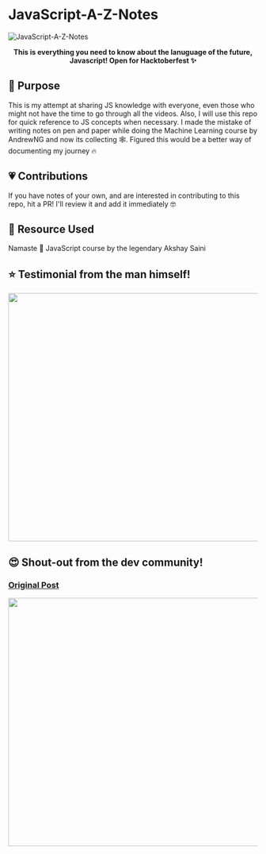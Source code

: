# JavaScript-A-Z-Notes

<p align="center">
  
![JavaScript-A-Z-Notes](https://socialify.git.ci/HariAcidReign/JavaScript-A-Z-Notes/image?description=1&font=Raleway&forks=1&logo=https%3A%2F%2Fwww.workinggears.com%2Fimages%2Fservices%2Fjs-ts.jpg&owner=1&stargazers=1&theme=Dark)

</p>

<p align = "center">  <strong>This is everything you need to know about the lanuguage of the future, Javascript! Open for Hacktoberfest ✨ </strong> </p>

## 🎯 Purpose
This is my attempt at sharing JS knowledge with everyone, even those who might not have the time to go through all the videos. Also, I will use this repo for quick reference to JS concepts when necessary. I made the mistake of writing notes on pen and paper while doing the Machine Learning course by AndrewNG and now its collecting 🕸️. Figured this would be a better way of documenting my journey 🔥

## 💗 Contributions
If you have notes of your own, and are interested in contributing to this repo, hit a PR! I'll review it and add it immediately 🤓

## 📝 Resource Used 
Namaste 🙏 JavaScript course by the legendary Akshay Saini

## ⭐ Testimonial from the man himself!
<img src = "https://user-images.githubusercontent.com/58134096/105517629-4c35af00-5cfd-11eb-8747-74c0fe733031.png" width = "600" height = "500" />

## 😍 Shout-out from the dev community!

### [Original Post](https://www.linkedin.com/posts/jayanta-kumar-roy-ba78a510a_javascript-coding-programming-activity-6815286103545921536-uzez) 

<img src = "https://user-images.githubusercontent.com/58134096/124376148-2b698080-dcc3-11eb-8cde-93973e7236f2.png" width = "600" height = "500" />

